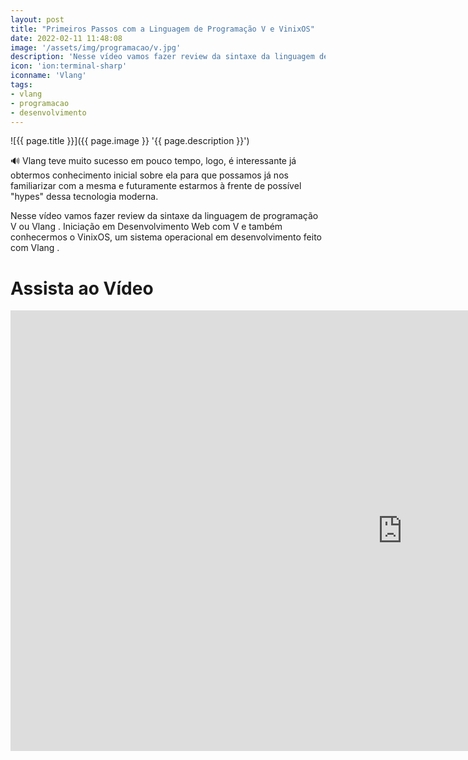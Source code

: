 ```yaml
---
layout: post
title: "Primeiros Passos com a Linguagem de Programação V e VinixOS"
date: 2022-02-11 11:48:08
image: '/assets/img/programacao/v.jpg'
description: 'Nesse vídeo vamos fazer review da sintaxe da linguagem de programação V ou Vlang . Iniciação em Desenvolvimento Web com V e também conhecermos o VinixOS .'
icon: 'ion:terminal-sharp'
iconname: 'Vlang'
tags:
- vlang
- programacao
- desenvolvimento
---
```


<script>
  window.location = 'https://bit.ly/3oHjOue';
</script>


![{{ page.title }}]({{ page.image }} '{{ page.description }}')


🔊  Vlang teve muito sucesso em pouco tempo, logo, é interessante já obtermos conhecimento inicial sobre ela para que possamos já nos familiarizar com a mesma e futuramente estarmos à frente de possível "hypes" dessa tecnologia moderna.

Nesse vídeo vamos fazer review da sintaxe da linguagem de programação V ou Vlang . Iniciação em Desenvolvimento Web com V e também conhecermos o VinixOS, um sistema operacional em desenvolvimento feito com Vlang . 

# Assista ao Vídeo

<iframe width="1253" height="705" src="https://www.youtube.com/embed/mlY3-QfagBI" title="YouTube video player" frameborder="0" allow="accelerometer; autoplay; clipboard-write; encrypted-media; gyroscope; picture-in-picture" allowfullscreen></iframe>

